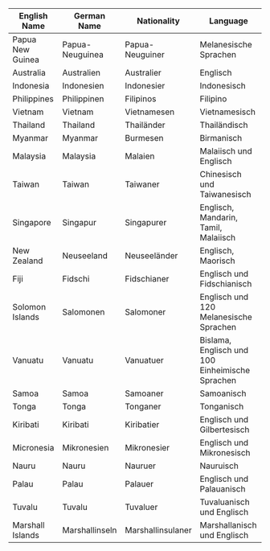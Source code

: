 
| English Name     | German Name     | Nationality       | Language                                        |
| ---------------- | --------------- | ----------------- | ----------------------------------------------- |
| Papua New Guinea | Papua-Neuguinea | Papua-Neuguiner   | Melanesische Sprachen                           |
| Australia        | Australien      | Australier        | Englisch                                        |
| Indonesia        | Indonesien      | Indonesier        | Indonesisch                                     |
| Philippines      | Philippinen     | Filipinos         | Filipino                                        |
| Vietnam          | Vietnam         | Vietnamesen       | Vietnamesisch                                   |
| Thailand         | Thailand        | Thailänder        | Thailändisch                                    |
| Myanmar          | Myanmar         | Burmesen          | Birmanisch                                      |
| Malaysia         | Malaysia        | Malaien           | Malaiisch und Englisch                          |
| Taiwan           | Taiwan          | Taiwaner          | Chinesisch und Taiwanesisch                     |
| Singapore        | Singapur        | Singapurer        | Englisch, Mandarin, Tamil, Malaiisch            |
| New Zealand      | Neuseeland      | Neuseeländer      | Englisch, Maorisch                              |
| Fiji             | Fidschi         | Fidschianer       | Englisch und Fidschianisch                      |
| Solomon Islands  | Salomonen       | Salomoner         | Englisch und 120 Melanesische Sprachen          |
| Vanuatu          | Vanuatu         | Vanuatuer         | Bislama, Englisch und 100 Einheimische Sprachen |
| Samoa            | Samoa           | Samoaner          | Samoanisch                                      |
| Tonga            | Tonga           | Tonganer          | Tonganisch                                      |
| Kiribati         | Kiribati        | Kiribatier        | Englisch und Gilbertesisch                      |
| Micronesia       | Mikronesien     | Mikronesier       | Englisch und Mikronesisch                       |
| Nauru            | Nauru           | Nauruer           | Nauruisch                                       |
| Palau            | Palau           | Palauer           | Englisch und Palauanisch                        |
| Tuvalu           | Tuvalu          | Tuvaluer          | Tuvaluanisch und Englisch                       |
| Marshall Islands | Marshallinseln  | Marshallinsulaner | Marshallanisch und Englisch                     |
